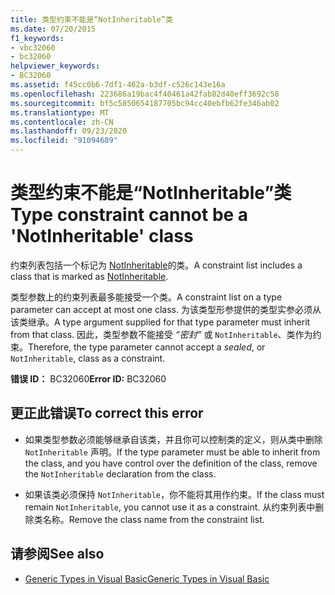 ```yaml
---
title: 类型约束不能是“NotInheritable”类
ms.date: 07/20/2015
f1_keywords:
- vbc32060
- bc32060
helpviewer_keywords:
- BC32060
ms.assetid: f45cc0b6-7df1-462a-b3df-c526c143e16a
ms.openlocfilehash: 223686a19bac4f40461a42fab82d40eff3692c58
ms.sourcegitcommit: bf5c5850654187705bc94cc40ebfb62fe346ab02
ms.translationtype: MT
ms.contentlocale: zh-CN
ms.lasthandoff: 09/23/2020
ms.locfileid: "91094689"
---
```

# <a name="type-constraint-cannot-be-a-notinheritable-class"></a><span data-ttu-id="375a6-102">类型约束不能是“NotInheritable”类</span><span class="sxs-lookup"><span data-stu-id="375a6-102">Type constraint cannot be a 'NotInheritable' class</span></span>

<span data-ttu-id="375a6-103">约束列表包括一个标记为 [NotInheritable](../language-reference/modifiers/notinheritable.md)的类。</span><span class="sxs-lookup"><span data-stu-id="375a6-103">A constraint list includes a class that is marked as [NotInheritable](../language-reference/modifiers/notinheritable.md).</span></span>  
  
 <span data-ttu-id="375a6-104">类型参数上的约束列表最多能接受一个类。</span><span class="sxs-lookup"><span data-stu-id="375a6-104">A constraint list on a type parameter can accept at most one class.</span></span> <span data-ttu-id="375a6-105">为该类型形参提供的类型实参必须从该类继承。</span><span class="sxs-lookup"><span data-stu-id="375a6-105">A type argument supplied for that type parameter must inherit from that class.</span></span> <span data-ttu-id="375a6-106">因此，类型参数不能接受 *“密封”* 或 `NotInheritable`、类作为约束。</span><span class="sxs-lookup"><span data-stu-id="375a6-106">Therefore, the type parameter cannot accept a *sealed*, or `NotInheritable`, class as a constraint.</span></span>  
  
 <span data-ttu-id="375a6-107">**错误 ID：** BC32060</span><span class="sxs-lookup"><span data-stu-id="375a6-107">**Error ID:** BC32060</span></span>  
  
## <a name="to-correct-this-error"></a><span data-ttu-id="375a6-108">更正此错误</span><span class="sxs-lookup"><span data-stu-id="375a6-108">To correct this error</span></span>  
  
- <span data-ttu-id="375a6-109">如果类型参数必须能够继承自该类，并且你可以控制类的定义，则从类中删除 `NotInheritable` 声明。</span><span class="sxs-lookup"><span data-stu-id="375a6-109">If the type parameter must be able to inherit from the class, and you have control over the definition of the class, remove the `NotInheritable` declaration from the class.</span></span>  
  
- <span data-ttu-id="375a6-110">如果该类必须保持 `NotInheritable`，你不能将其用作约束。</span><span class="sxs-lookup"><span data-stu-id="375a6-110">If the class must remain `NotInheritable`, you cannot use it as a constraint.</span></span> <span data-ttu-id="375a6-111">从约束列表中删除类名称。</span><span class="sxs-lookup"><span data-stu-id="375a6-111">Remove the class name from the constraint list.</span></span>  
  
## <a name="see-also"></a><span data-ttu-id="375a6-112">请参阅</span><span class="sxs-lookup"><span data-stu-id="375a6-112">See also</span></span>

- [<span data-ttu-id="375a6-113">Generic Types in Visual Basic</span><span class="sxs-lookup"><span data-stu-id="375a6-113">Generic Types in Visual Basic</span></span>](../programming-guide/language-features/data-types/generic-types.md)
